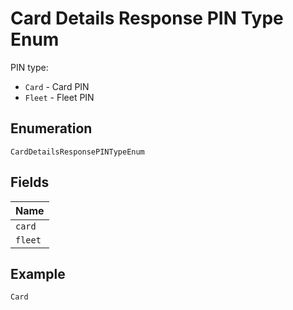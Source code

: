
# Card Details Response PIN Type Enum

PIN type:

* `Card` - Card PIN
* `Fleet` - Fleet PIN

## Enumeration

`CardDetailsResponsePINTypeEnum`

## Fields

| Name |
|  --- |
| `card` |
| `fleet` |

## Example

```
Card
```


